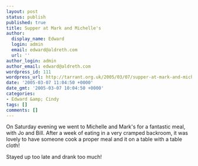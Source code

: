 ```yaml
---
layout: post
status: publish
published: true
title: Supper at Mark and Michelle's
author:
  display_name: Edward
  login: admin
  email: edward@aldreth.com
  url: ''
author_login: admin
author_email: edward@aldreth.com
wordpress_id: 111
wordpress_url: http://tarrant.org.uk/2005/03/07/supper-at-mark-and-michelles/
date: '2005-03-07 11:04:50 +0000'
date_gmt: '2005-03-07 10:04:50 +0000'
categories:
- Edward &amp; Cindy
tags: []
comments: []
---
```


On Saturday evening we went to Michelle and Mark\'s for a fantastic
meal, with Jo and Bill. After a week of eating in a very cramped
backroom, it was lovely to have someone cook a proper meal and it on a
table with a table cloth!

Stayed up too late and drank too much!

